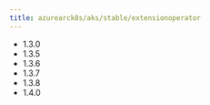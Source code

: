 ```yaml
---
title: azurearck8s/aks/stable/extensionoperator
---
```

- 1.3.0
- 1.3.5
- 1.3.6
- 1.3.7
- 1.3.8
- 1.4.0
